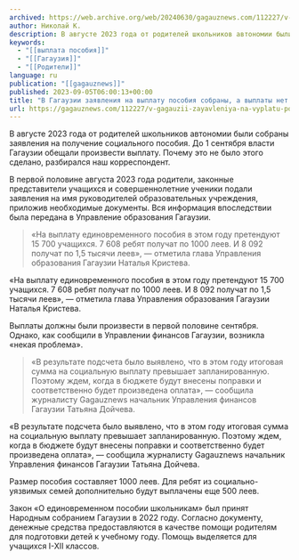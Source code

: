```yaml
---
archived: https://web.archive.org/web/20240630/gagauznews.com/112227/v-gagauzii-zayavleniya-na-vyplatu-posobiya-sobrany-a-vyplaty-net-v-chem-prichina.html
author: Николай К.
description: В августе 2023 года от родителей школьников автономии были собраны заявления на получение социального пособия. До 1 сентября власти Гагаузии обещали произвести выплату. Почему это не было этого сделано, разбирался наш корреспондент. В первой половине августа 2023 года родители, законные представители учащихся и совершеннолетние ученики подали заявления на имя руководителей образовательных учреждения, приложив необходимые документы. Вся информация впоследствии была передана в Управление образования Гагаузии. «На выплату единовременного пособия в этом году претендуют 15 700 учащихся. 7 608 ребят получат по 1000 леев. И 8 092 получат по 1,5 тысячи леев», — отметила глава Управления образования Гагаузии Наталья Кристева. Выплаты должны […]
keywords:
  - "[[выплата пособия]]"
  - "[[Гагаузия]]"
  - "[[Родители]]"
language: ru
publication: "[[gagauznews]]"
published: 2023-09-05T06:00:13+00:00
title: "В Гагаузии заявления на выплату пособия собраны, а выплаты нет: в чем причина?"
url: https://gagauznews.com/112227/v-gagauzii-zayavleniya-na-vyplatu-posobiya-sobrany-a-vyplaty-net-v-chem-prichina.html
---
```


В августе 2023 года от родителей школьников автономии были собраны заявления на получение социального пособия. До 1 сентября власти Гагаузии обещали произвести выплату. Почему это не было этого сделано, разбирался наш корреспондент.

В первой половине августа 2023 года родители, законные представители учащихся и совершеннолетние ученики подали заявления на имя руководителей образовательных учреждения, приложив необходимые документы. Вся информация впоследствии была передана в Управление образования Гагаузии.

> «На выплату единовременного пособия в этом году претендуют 15 700 учащихся. 7 608 ребят получат по 1000 леев. И 8 092 получат по 1,5 тысячи леев», — отметила глава Управления образования Гагаузии Наталья Кристева.

«На выплату единовременного пособия в этом году претендуют 15 700 учащихся. 7 608 ребят получат по 1000 леев. И 8 092 получат по 1,5 тысячи леев», — отметила глава Управления образования Гагаузии Наталья Кристева.

Выплаты должны были произвести в первой половине сентября. Однако, как сообщили в Управлении финансов Гагаузии, возникла «некая проблема».

> «В результате подсчета было выявлено, что в этом году итоговая сумма на социальную выплату превышает запланированную. Поэтому ждем, когда в бюджете будут внесены поправки и соответственно будет произведена оплата», — сообщила журналисту Gagauznews начальник Управления финансов Гагаузии Татьяна Дойчева.

«В результате подсчета было выявлено, что в этом году итоговая сумма на социальную выплату превышает запланированную. Поэтому ждем, когда в бюджете будут внесены поправки и соответственно будет произведена оплата», — сообщила журналисту Gagauznews начальник Управления финансов Гагаузии Татьяна Дойчева.

Размер пособия составляет 1000 леев. Для ребят из социально-уязвимых семей дополнительно будут выплачены еще 500 леев.

Закон «О единовременном пособии школьникам» был принят Народным собранием Гагаузии в 2022 году. Согласно документу, денежные средства предоставляются в качестве помощи родителям для подготовки детей к учебному году. Помощь выделяется для учащихся I-XII классов.